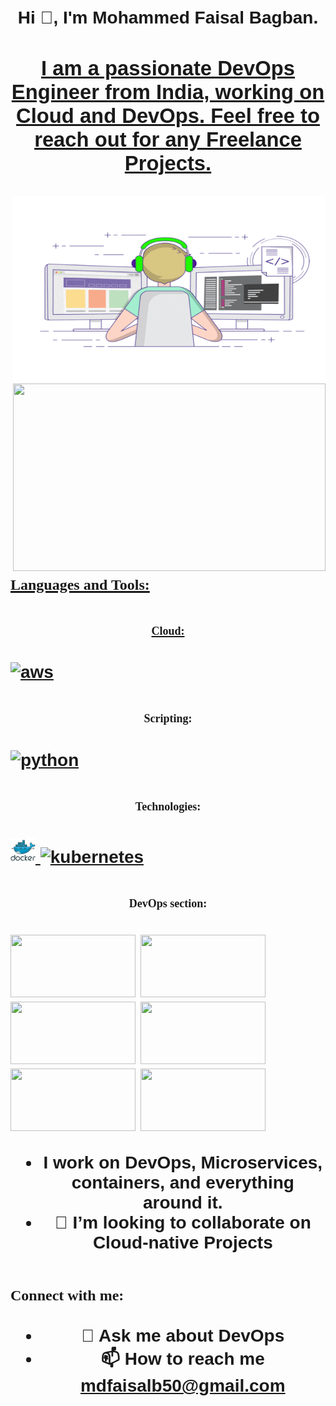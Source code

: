 <!-- Header Section -->
<h1 align="center"><font face="Arial">Hi 👋, I'm Mohammed Faisal Bagban.
<h3 align="center"><font face="Arial"><a href="https://www.linkedin.com/in/nasiullha-chaudhari/" target="_blank" rel="noreferrer"> I am a passionate DevOps Engineer from India, working on Cloud and DevOps. Feel free to reach out for any Freelance Projects.</font></h3>

<!-- GIF -->
<img align="right" height="300" width="500" src="https://raw.githubusercontent.com/mikonoid/mikonoid/main/images/gifs/coder3.gif" />
<img align="right" height="300" width="500" src="https://github.com/MdFaisalDevops/MdFaisalDevops/assets/98974077/a97609e8-e824-4a27-a94f-61883ef94194" />


<!-- Languages and Tools Section -->
<h3 align="left"><font size="+2" face="Verdana">Languages and Tools:</font></h3>

<!-- Cloud Section -->
<h4><font size="+1" face="Tahoma">Cloud:</font></h4>
<p align="left">
<a href="[https://aws.amazon.com](https://aws.amazon.com/)" target="_blank" rel="noreferrer">
<img src="https://www.logigroup.com/images/Logo_aws.gif" alt="aws" width="100" height="80"/>
</a>
</p>

<!-- Scripting Section -->
<h4><font size="+1" face="Tahoma">Scripting:</font></h4>
<p align="left">
<a href="[https://www.python.org](https://www.python.org/)" target="_blank" rel="noreferrer">
<img src="https://i.giphy.com/media/KAq5w47R9rmTuvWOWa/giphy.webp" alt="python" width="100" height="100"/>
</a>
</p>

<!-- Technologies Section -->
<h4><font size="+1" face="Tahoma">Technologies:</font></h4>
<p align="left">
</a>
<a href="https://www.docker.com/" target="_blank" rel="noreferrer">
<img src="https://raw.githubusercontent.com/devicons/devicon/master/icons/docker/docker-original-wordmark.svg" alt="docker" width="40" height="40"/>
</a>
<a href="https://kubernetes.io/" target="_blank" rel="noreferrer">
<img src="https://upload.wikimedia.org/wikipedia/commons/thumb/3/39/Kubernetes_logo_without_workmark.svg/2109px-Kubernetes_logo_without_workmark.svg.png" alt="kubernetes" width="40" height="40"/>
</a>

<h4><font size="+1" face="Tahoma">DevOps section:</font></h4>
<p align="left">
</a>

<img align="down" height="100" width="200" src="https://github.com/MdFaisalDevops/MdFaisalDevops/assets/98974077/aeb45d24-9d91-4305-8c01-21aeb934e329" />
<img align="down" height="100" width="200" src="https://github.com/MdFaisalDevops/MdFaisalDevops/assets/98974077/c012989b-c76a-4ed5-9cbd-aaa88d483347" />
<img align="down" height="100" width="200" src="https://github.com/MdFaisalDevops/MdFaisalDevops/assets/98974077/ddc13bc7-769d-40ce-9385-e696a7d2c1cb" />
<img align="down" height="100" width="200" src="https://github.com/MdFaisalDevops/MdFaisalDevops/assets/98974077/ce5ed33f-b7d5-442f-a1c3-ca7c705e1c16" />
<img align="down" height="100" width="200" src="https://github.com/MdFaisalDevops/MdFaisalDevops/assets/98974077/36138b72-1bc6-490d-ad52-b6dd00057aea" />
<img align="down" height="100" width="200" src="https://github.com/MdFaisalDevops/MdFaisalDevops/assets/98974077/55435884-9671-4c11-bb98-d7de949174c4" />


- I work on DevOps, Microservices, containers, and everything around it.
- 👯 I’m looking to collaborate on **Cloud-native Projects**

<!-- Contact Section -->
<h3 align="left"><font size="+2" face="Verdana">Connect with me:</font></h3>
<p align="left">
</p>

- 💬 Ask me about **DevOps**
- 📫 How to reach me **[mdfaisalb50@gmail.com](mailto:mdfaisalb50@gmail.com)**
